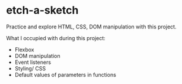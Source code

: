 # etch-a-sketch
Practice and explore HTML, CSS, DOM manipulation with this project.

What I occupied with during this project:
- Flexbox
- DOM  manipulation
- Event listeners
- Styling/ CSS
- Default values of parameters in functions


